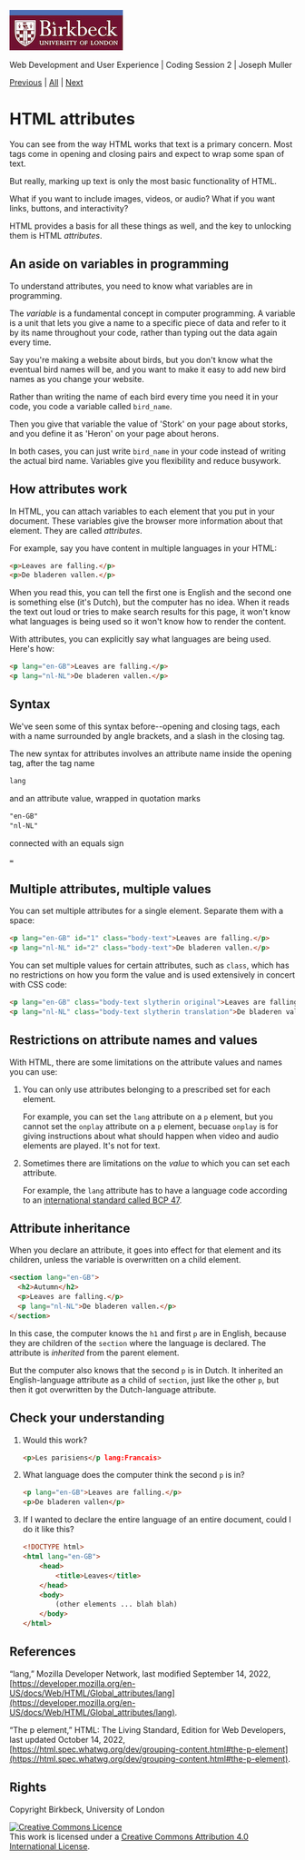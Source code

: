 ![Birkbeck, University of London](images/birkbeck-logo.jpg)

Web Development and User Experience | Coding Session 2 | Joseph Muller

[Previous](workshop-1.md) | [All](README.md) | [Next](html-links-images-and-file-organization.md)

# HTML attributes

You can see from the way HTML works that text is a primary concern. Most tags come in opening and closing pairs and expect to wrap some span of text.

But really, marking up text is only the most basic functionality of HTML.

What if you want to include images, videos, or audio? What if you want links, buttons, and interactivity?

HTML provides a basis for all these things as well, and the key to unlocking them is HTML *attributes*.

## An aside on variables in programming

To understand attributes, you need to know what variables are in programming.

The *variable* is a fundamental concept in computer programming. A variable is a unit that lets you give a name to a specific piece of data and refer to it by its name throughout your code, rather than typing out the data again every time.

Say you're making a website about birds, but you don't know what the eventual bird names will be, and you want to make it easy to add new bird names as you change your website.

Rather than writing the name of each bird every time you need it in your code, you code a variable called `bird_name`.

Then you give that variable the value of 'Stork' on your page about storks, and you define it as 'Heron' on your page about herons.

In both cases, you can just write `bird_name` in your code instead of writing the actual bird name. Variables give you flexibility and reduce busywork.

## How attributes work

In HTML, you can attach variables to each element that you put in your document. These variables give the browser more information about that element. They are called *attributes*.

For example, say you have content in multiple languages in your HTML:

```html
<p>Leaves are falling.</p>
<p>De bladeren vallen.</p>
```

When you read this, you can tell the first one is English and the second one is something else (it's Dutch), but the computer has no idea. When it reads the text out loud or tries to make search results for this page, it won't know what languages is being used so it won't know how to render the content.

With attributes, you can explicitly say what languages are being used. Here's how:

```html
<p lang="en-GB">Leaves are falling.</p>
<p lang="nl-NL">De bladeren vallen.</p>
```

## Syntax
We've seen some of this syntax before--opening and closing tags, each with a name surrounded by angle brackets, and a slash in the closing tag.

The new syntax for attributes involves an attribute name inside the opening tag, after the tag name

```html
lang
```

and an attribute value, wrapped in quotation marks

```html
"en-GB"
"nl-NL"
```

connected with an equals sign

```html
=
```

## Multiple attributes, multiple values
You can set multiple attributes for a single element. Separate them with a space:

```html
<p lang="en-GB" id="1" class="body-text">Leaves are falling.</p>
<p lang="nl-NL" id="2" class="body-text">De bladeren vallen.</p>
```

You can set multiple values for certain attributes, such as `class`, which has no restrictions on how you form the value and is used extensively in concert with CSS code:

```html
<p lang="en-GB" class="body-text slytherin original">Leaves are falling.</p>
<p lang="nl-NL" class="body-text slytherin translation">De bladeren vallen.</p>
```

## Restrictions on attribute names and values
With HTML, there are some limitations on the attribute values and names you can use:

1. You can only use attributes belonging to a prescribed set for each element.

    For example, you can set the `lang` attribute on a `p` element, but you cannot set the `onplay` attribute on a `p` element, becuase `onplay` is for giving instructions about what should happen when video and audio elements are played. It's not for text.

2. Sometimes there are limitations on the *value* to which you can set each attribute.

    For example, the `lang` attribute has to have a language code according to an [international standard called BCP 47](https://developer.mozilla.org/en-US/docs/Web/HTML/Global_attributes/lang).

## Attribute inheritance
When you declare an attribute, it goes into effect for that element and its children, unless the variable is overwritten on a child element.

```html
<section lang="en-GB">
  <h2>Autumn</h2>
  <p>Leaves are falling.</p>
  <p lang="nl-NL">De bladeren vallen.</p>
</section>
```

In this case, the computer knows the `h1` and first `p` are in English, because they are children of the `section` where the language is declared. The attribute is *inherited* from the parent element.

But the computer also knows that the second `p` is in Dutch. It inherited an English-language attribute as a child of `section`, just like the other `p`, but then it got overwritten by the Dutch-language attribute.

## Check your understanding
1. Would this work?

    ```html
    <p>Les parisiens</p lang:Francais>
    ```

2. What language does the computer think the second `p` is in?

    ```html
    <p lang="en-GB">Leaves are falling.</p>
    <p>De bladeren vallen</p>
    ```

3. If I wanted to declare the entire language of an entire document, could I do it like this?

    ```html
    <!DOCTYPE html>
    <html lang="en-GB">
        <head>
            <title>Leaves</title>
        </head>
        <body>
            (other elements ... blah blah)
        </body>
    </html>
    ```

## References

“lang,” Mozilla Developer Network, last modified September 14, 2022, [https://developer.mozilla.org/en-US/docs/Web/HTML/Global_attributes/lang](https://developer.mozilla.org/en-US/docs/Web/HTML/Global_attributes/lang).

“The p element,” HTML: The Living Standard, Edition for Web Developers, last updated October 14, 2022, [https://html.spec.whatwg.org/dev/grouping-content.html#the-p-element](https://html.spec.whatwg.org/dev/grouping-content.html#the-p-element).

## Rights
Copyright Birkbeck, University of London

<a rel="license" href="http://creativecommons.org/licenses/by/4.0/"><img alt="Creative Commons Licence" src="https://i.creativecommons.org/l/by/4.0/88x31.png" /></a><br />This work is licensed under a <a rel="license" href="http://creativecommons.org/licenses/by/4.0/">Creative Commons Attribution 4.0 International License</a>.
